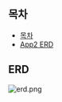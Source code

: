 ## 목차 

- [목차](#목차)
- [App2 ERD](#ERD)





## ERD

![erd.png](https://s3-us-west-2.amazonaws.com/secure.notion-static.com/157033cf-f011-4637-9ba5-a3327c0c3cf4/erd.png)











